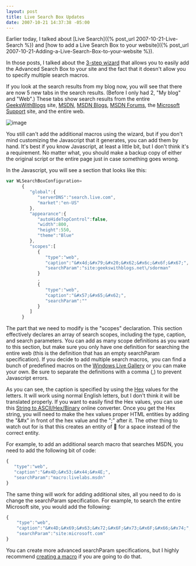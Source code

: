 ```yaml
---
layout: post
title: Live Search Box Updates
date: 2007-10-21 14:37:38 -05:00
---
```


Earlier today, I talked about [Live Search]({% post_url 2007-10-21-Live-Search %}) and [how to add a Live Search Box to your website]({% post_url 2007-10-21-Adding-a-Live-Search-Box-to-your-website %}). 

In those posts, I talked about the [3-step wizard](http://search.live.com/siteowner/searchboxstep1.aspx) that allows you to easily add the Advanced Search Box to your site and the fact that it doesn't allow you to specify multiple search macros.

If you look at the search results from my blog now, you will see that there are now 5 new tabs in the search results. (Before I only had 2, "My blog" and "Web".) These tabs show search results from the entire [GeeksWithBlogs](http://geekswithblogs.net/) site, [MSDN](http://msdn2.microsoft.com/), [MSDN Blogs](http://blogs.msdn.com/), [MSDN Forums](http://forums.microsoft.com/), the [Microsoft Support](http://support.microsoft.com/) site, and the entire web.

![image](http://gwb.blob.core.windows.net/sdorman/WindowsLiveWriter/LiveSearchBoxUpdates_C404/image_3.png)

You still can't add the additional macros using the wizard, but if you don't mind customizing the Javascript that it generates, you can add them by hand. It's best if you know Javascript, at least a little bit, but I don't think it's a requirement. No matter what, you should make a backup copy of either the original script or the entire page just in case something goes wrong.

In the Javascript, you will see a section that looks like this:

```javascript
var WLSearchBoxConfiguration=
      {
         "global":{
            "serverDNS":"search.live.com",
            "market":"en-US"
         },
         "appearance":{
            "autoHideTopControl":false,
            "width":800,
            "height":550,
            "theme":"Blue"
         },
         "scopes":[
            {
               "type":"web",
               "caption":"&#x4d;&#x79;&#x20;&#x62;&#x6c;&#x6f;&#x67;",
               "searchParam":"site:geekswithblogs.net\/sdorman"
            }
            ,
            {
               "type":"web",
               "caption":"&#x57;&#x65;&#x62;",
               "searchParam":""
            }
         ]
      }
```

The part that we need to modify is the "scopes" declaration. This section effectively declares an array of search scopes, including the type, caption, and search parameters. You can add as many scope definitions as you want to this section, but make sure you only have one definition for searching the entire web (this is the definition that has an empty searchParam specification). If you decide to add multiple search macros,  you can find a bunch of predefined macros on the [Windows Live Gallery](http://gallery.live.com/default.aspx?pl=4&bt=13) or you can make your own. Be sure to separate the definitions with a comma (,) to prevent Javascript errors. 

As you can see, the caption is specified by using the [Hex](http://en.wikipedia.org/wiki/Hexadecimal) values for the letters. It will work using normal English letters, but I don't think it will be translated properly. If you want to easily find the Hex values, you can use this [String to ASCII/Hex/Binary](http://www.easycalculation.com/ascii-hex.php) online converter. Once you get the Hex string, you will need to make the hex values proper HTML entities by adding the "&#x" in front of the hex value and the ";" after it. The other thing to watch out for is that this creates an entity of &#x1; for a space instead of the correct &#x20; entity.

For example, to add an additional search macro that searches MSDN, you need to add the following bit of code:

```javascript
{
   "type":"web",
   "caption":"&#x4D;&#x53;&#x44;&#x4E;",
   "searchParam":"macro:livelabs.msdn"
}
```

The same thing will work for adding additional sites, all you need to do is change the searchParam specification. For example, to search the entire Microsoft site, you would add the following:

```javascript
{
    "type":"web",
    "caption":"&#x4D;&#x69;&#x63;&#x72;&#x6F;&#x73;&#x6F;&#x66;&#x74;",
    "searchParam":"site:microsoft.com"
}
```

You can create more advanced searchParam specifications, but I highly recommend [creating a macro](http://search.live.com/macros?mkt=en-us) if you are going to do that.
